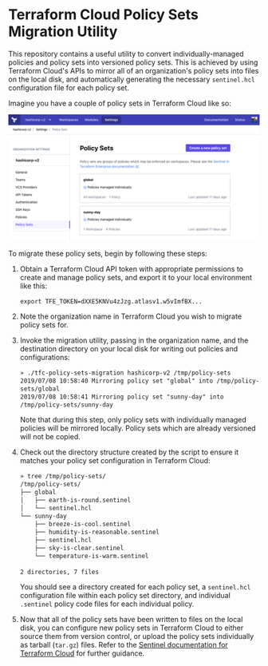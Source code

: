 Terraform Cloud Policy Sets Migration Utility
=============================================

This repository contains a useful utility to convert individually-managed
policies and policy sets into versioned policy sets. This is achieved by using
Terraform Cloud's APIs to mirror all of an organization's policy sets into
files on the local disk, and automatically generating the necessary
`sentinel.hcl` configuration file for each policy set.

Imagine you have a couple of policy sets in Terraform Cloud like so:

![policy-sets-index](assets/policy-sets-index.png)

To migrate these policy sets, begin by following these steps:

1. Obtain a Terraform Cloud API token with appropriate permissions to create and
   manage policy sets, and export it to your local environment like this:
   ```
   export TFE_TOKEN=dXXE5KNVu4zJzg.atlasv1.w5vImfBX...
   ```
2. Note the organization name in Terraform Cloud you wish to migrate policy sets
   for.
3. Invoke the migration utility, passing in the organization name, and the
   destination directory on your local disk for writing out policies and
   configurations:
   ```
   » ./tfc-policy-sets-migration hashicorp-v2 /tmp/policy-sets
   2019/07/08 10:58:40 Mirroring policy set "global" into /tmp/policy-sets/global
   2019/07/08 10:58:41 Mirroring policy set "sunny-day" into /tmp/policy-sets/sunny-day
   ```
   Note that during this step, only policy sets with individually managed
   policies will be mirrored locally. Policy sets which are already versioned
   will not be copied.
4. Check out the directory structure created by the script to ensure it matches
   your policy set configuration in Terraform Cloud:
   ```
   » tree /tmp/policy-sets/
   /tmp/policy-sets/
   ├── global
   │   ├── earth-is-round.sentinel
   │   └── sentinel.hcl
   └── sunny-day
       ├── breeze-is-cool.sentinel
       ├── humidity-is-reasonable.sentinel
       ├── sentinel.hcl
       ├── sky-is-clear.sentinel
       └── temperature-is-warm.sentinel

   2 directories, 7 files
   ```
   You should see a directory created for each policy set, a `sentinel.hcl`
   configuration file within each policy set directory, and individual
   `.sentinel` policy code files for each individual policy.

5. Now that all of the policy sets have been written to files on the local disk,
   you can configure new policy sets in Terraform Cloud to either source them
   from version control, or upload the policy sets individually as tarball
   (`tar.gz`) files. Refer to the [Sentinel documentation for Terraform
   Cloud][docs-link] for further guidance.

[docs-link]: http://terraform.io/docs/enterprise/sentinel/manage-policies.html#managing-policy-sets
